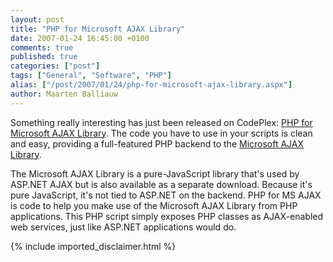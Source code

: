 ```yaml
---
layout: post
title: "PHP for Microsoft AJAX Library"
date: 2007-01-24 16:45:00 +0100
comments: true
published: true
categories: ["post"]
tags: ["General", "Software", "PHP"]
alias: ["/post/2007/01/24/php-for-microsoft-ajax-library.aspx"]
author: Maarten Balliauw
---
```

<p>Something really interesting has just been released on CodePlex: <a href="http://codeplex.com/phpmsajax" mce_href="http://codeplex.com/phpmsajax">PHP for Microsoft AJAX Library</a>. The code you have to use in your scripts is clean and easy, providing a full-featured PHP backend to the <a href="http://ajax.asp.net/downloads/library/default.aspx?tabid=47&amp;subtabid=471" mce_href="http://ajax.asp.net/downloads/library/default.aspx?tabid=47&amp;subtabid=471">Microsoft AJAX Library</a>. </p><p>The Microsoft AJAX Library is a pure-JavaScript library that's used by ASP.NET AJAX but is also available as a separate download. Because it's pure JavaScript, it's not tied to ASP.NET on the backend. PHP for MS AJAX is code to help you make use of the Microsoft AJAX Library from PHP applications. This PHP script simply exposes PHP classes as AJAX-enabled web services, just like ASP.NET applications would do.</p>
{% include imported_disclaimer.html %}
